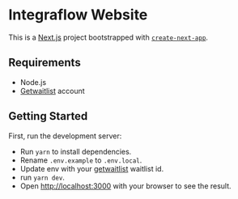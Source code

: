 # Integraflow Website

This is a [Next.js](https://nextjs.org/) project bootstrapped with [`create-next-app`](https://github.com/vercel/next.js/tree/canary/packages/create-next-app).

## Requirements

- Node.js
- [Getwaitlist](https://getwaitlist.com/) account

## Getting Started

First, run the development server:

- Run `yarn` to install dependencies.
- Rename `.env.example` to `.env.local`.
- Update env with your [getwaitlist](https://getwaitlist.com/) waitlist id.
- run `yarn dev`.
- Open [http://localhost:3000](http://localhost:3000) with your browser to see the result.
